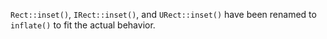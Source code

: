 `Rect::inset()`, `IRect::inset()`, and `URect::inset()` have been renamed to `inflate()` to fit the actual behavior.
